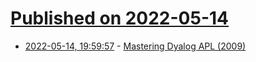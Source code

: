 # [Published on 2022-05-14](index.md)

* [2022-05-14, 19:59:57](https://news.ycombinator.com/item?id=31381764) - [Mastering Dyalog APL (2009)](https://www.dyalog.com/mastering-dyalog-apl.htm)
